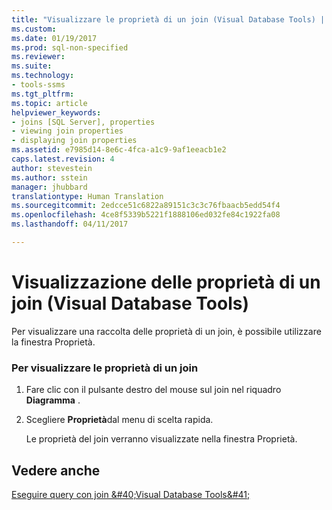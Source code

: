 ```yaml
---
title: "Visualizzare le proprietà di un join (Visual Database Tools) | Microsoft Docs"
ms.custom: 
ms.date: 01/19/2017
ms.prod: sql-non-specified
ms.reviewer: 
ms.suite: 
ms.technology:
- tools-ssms
ms.tgt_pltfrm: 
ms.topic: article
helpviewer_keywords:
- joins [SQL Server], properties
- viewing join properties
- displaying join properties
ms.assetid: e7985d14-8e6c-4fca-a1c9-9af1eeacb1e2
caps.latest.revision: 4
author: stevestein
ms.author: sstein
manager: jhubbard
translationtype: Human Translation
ms.sourcegitcommit: 2edcce51c6822a89151c3c3c76fbaacb5edd54f4
ms.openlocfilehash: 4ce8f5339b5221f1888106ed032fe84c1922fa08
ms.lasthandoff: 04/11/2017

---
```

# <a name="view-join-properties-visual-database-tools"></a>Visualizzazione delle proprietà di un join (Visual Database Tools)
Per visualizzare una raccolta delle proprietà di un join, è possibile utilizzare la finestra Proprietà.  
  
### <a name="to-view-join-properties"></a>Per visualizzare le proprietà di un join  
  
1.  Fare clic con il pulsante destro del mouse sul join nel riquadro **Diagramma** .  
  
2.  Scegliere **Proprietà**dal menu di scelta rapida.  
  
    Le proprietà del join verranno visualizzate nella finestra Proprietà.  
  
## <a name="see-also"></a>Vedere anche  
[Eseguire query con join &amp;#40;Visual Database Tools&amp;#41;](../../ssms/visual-db-tools/query-with-joins-visual-database-tools.md)  
  

